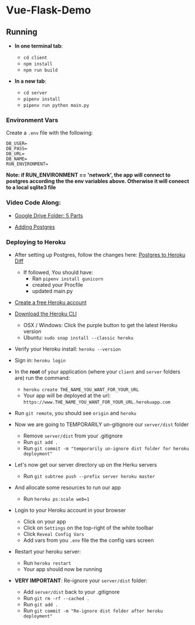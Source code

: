 # Vue-Flask-Demo

## Running

- **In one terminal tab**:
    - `cd client`
    - `npm install`
    - `npm run build`

- **In a new tab**:
    - `cd server`
    - `pipenv install`
    - `pipenv run python main.py`


### Environment Vars

Create a `.env` file with the following:

```
DB_USER=
DB_PASS=
DB_URL=
DB_NAME=
RUN_ENVIRONMENT=
```

**Note: if RUN_ENVIRONMENT == 'network', the app will connect to postgres according the the env variables above. Otherwise it will coneect to a local sqlite3 file**

### Video Code Along:

- [Google Drive Folder: 5 Parts](https://drive.google.com/drive/u/1/folders/181eR9eEgzrKf6oynVs5WZWTFiKZvsF8M)

- [Adding Postgres](https://drive.google.com/open?id=1qw0EJb-brsLA_Cbqf6AOWTdtUURnG1ZR)

### Deploying to Heroku

- After setting up Postgres, follow the changes here: [Postgres to Heroku Diff](https://github.com/devetrycodeforward/vue-flask-demo/pull/1/files)
    - If followed, You should have:
        - Ran `pipenv install gunicorn`
        - created your Procfile
        - updated main.py

- [Create a free Heroku account](https://signup.heroku.com/)
- [Download the Heroku CLI](https://devcenter.heroku.com/articles/heroku-cli)
    - OSX / Windows: Click the purple button to get the latest Heroku version
    - Ubuntu: `sudo snap install --classic heroku`
- Verify your Heroku install: `heroku --version`
- Sign in: `heroku login`

- In the __root__ of your application (where your `client` and `server` folders are) run the command:
    - `heroku create THE_NAME_YOU_WANT_FOR_YOUR_URL`
    - Your app will be deployed at the url: `https://www.THE_NAME_YOU_WANT_FOR_YOUR_URL.herokuapp.com`

- Run `git remote`, you should see `origin` and `heroku`
- Now we are going to TEMPORARILY un-gitignore our `server/dist` folder
    - Remove `server/dist` from your .gitignore
    - Run `git add .`
    - Run `git commit -m "temporarily un-ignore dist folder for heroku deployment"`

- Let's now get our server directory up on the Herku servers
    - Run `git subtree push --prefix server heroku master`
- And allocate some resources to run our app
    - Run `heroku ps:scale web=1`

- Login to your Heroku account in your browser
    - Click on your app
    - Click on `Settings` on the top-right of the white toolbar
    - Click `Reveal Config Vars`
    - Add vars from you `.env` file the the config vars screen

- Restart your heroku server:
    - Run `heroku restart`
    - Your app should now be running

- __VERY IMPORTANT__: Re-ignore your `server/dist` folder:
    - Add `server/dist` back to your .gitignore 
    - Run `git rm -rf --cached .`
    - Run `git add .`
    - Run `git commit -m "Re-ignore dist folder after heroku deployment"`

